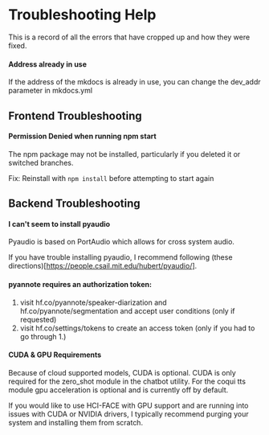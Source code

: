 # Troubleshooting Help
This is a record of all the errors that have cropped up and how they were fixed.

#### Address already in use
If the address of the mkdocs is already in use, you can change the dev_addr parameter in mkdocs.yml


## Frontend Troubleshooting

#### Permission Denied when running npm start
The npm package may not be installed, particularly if you deleted it or switched branches.

Fix: Reinstall with ```npm install``` before attempting to start again

## Backend Troubleshooting

#### I can't seem to install pyaudio
Pyaudio is based on PortAudio which allows for cross system audio.

If you have trouble installing pyaudio, I recommend following (these directions)[https://people.csail.mit.edu/hubert/pyaudio/].

#### pyannote requires an authorization token:
1. visit hf.co/pyannote/speaker-diarization and hf.co/pyannote/segmentation 
  and accept user conditions (only if requested)
2. visit hf.co/settings/tokens to create an access token (only if you had to go through 1.)

#### CUDA & GPU Requirements
Because of cloud supported models, CUDA is optional. CUDA is only required for the zero_shot module in the chatbot utility. For the coqui tts module gpu acceleration is optional and is currently off by default.

If you would like to use HCI-FACE with GPU support and are running into issues with CUDA or NVIDIA drivers, I typically recommend purging your system and installing them from scratch.
